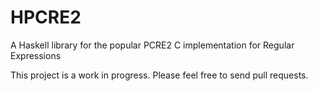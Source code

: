 # HPCRE2
A Haskell library for the popular PCRE2 C implementation for Regular Expressions

This project is a work in progress.  Please feel free to send pull requests.
